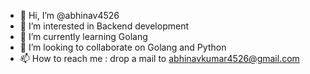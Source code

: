 - 👋 Hi, I’m @abhinav4526
- 👀 I’m interested in Backend development
- 🌱 I’m currently learning Golang
- 💞️ I’m looking to collaborate on Golang and Python
- 📫 How to reach me : drop a mail to abhinavkumar4526@gmail.com

<!---
abhinav4526/abhinav4526 is a ✨ special ✨ repository because its `README.md` (this file) appears on your GitHub profile.
You can click the Preview link to take a look at your changes.
--->
